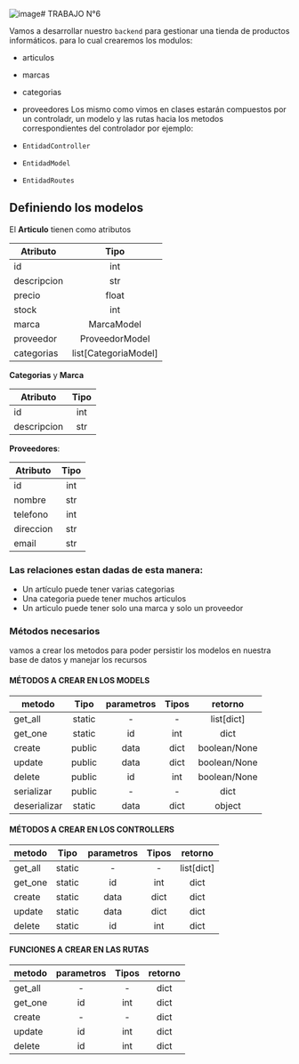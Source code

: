 ![image](https://github.com/user-attachments/assets/41bad831-627d-4683-9cb2-925652236447)# TRABAJO N°6

Vamos a desarrollar nuestro `backend` para gestionar una tienda de productos informáticos.
para lo cual crearemos los modulos:

- articulos
- marcas
- categorias
- proveedores
  Los mismo como vimos en clases estarán compuestos por un controladr, un modelo y las rutas hacia los metodos correspondientes del controlador por ejemplo:

- `EntidadController`
- `EntidadModel`
- `EntidadRoutes`

## Definiendo los modelos

El **Articulo** tienen como atributos

| Atributo    |      Tipo      |
| ----------- | :------------: |
| id          |      int       |
| descripcion |      str       |
| precio      |     float      |
| stock       |      int       |
| marca       |   MarcaModel   |
| proveedor   | ProveedorModel |
| categorias | list[CategoriaModel]|

**Categorias** y **Marca**

| Atributo    | Tipo |
| ----------- | :--: |
| id          | int  |
| descripcion | str  |

**Proveedores**:

| Atributo  | Tipo |
| --------- | :--: |
| id        | int  |
| nombre    | str  |
| telefono  | int  |
| direccion | str  |
| email     | str  |

### Las relaciones estan dadas de esta manera:

- Un artículo puede tener varias categorias
- Una categoria puede tener muchos articulos
- Un articulo puede tener solo una marca y solo un proveedor

### Métodos necesarios

vamos a crear los metodos para poder persistir los modelos en nuestra base de datos y manejar los recursos

#### MÉTODOS A CREAR EN LOS MODELS

| metodo       |  Tipo  | parametros | Tipos |   retorno    |
| ------------ | :----: | :--------: | :---: | :----------: |
| get_all      | static |     -      |   -   |  list[dict]  |
| get_one      | static |     id     |  int  |     dict     |
| create       | public |    data    | dict  | boolean/None |
| update       | public |    data    | dict  | boolean/None |
| delete       | public |     id     |  int  | boolean/None |
| serializar   | public |     -      |   -   |     dict     |
| deserializar | static |    data    | dict  |    object    |

#### MÉTODOS A CREAR EN LOS CONTROLLERS

| metodo  |  Tipo  | parametros | Tipos |  retorno   |
| ------- | :----: | :--------: | :---: | :--------: |
| get_all | static |     -      |   -   | list[dict] |
| get_one | static |     id     |  int  |    dict    |
| create  | static |    data    | dict  |    dict    |
| update  | static |    data    | dict  |    dict    |
| delete  | static |     id     |  int  |    dict    |

#### FUNCIONES A CREAR EN LAS RUTAS

| metodo  | parametros | Tipos | retorno |
| ------- | :--------: | :---: | :-----: |
| get_all |     -      |   -   |  dict   |
| get_one |     id     |  int  |  dict   |
| create  |     -      |   -   |  dict   |
| update  |     id     |  int  |  dict   |
| delete  |     id     |  int  |  dict   |

